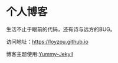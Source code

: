 # 个人博客

生活不止于眼前的代码，还有诗与远方的BUG。


访问地址：https://loyzou.github.io


博客主题使用:[Yummy-Jekyll](https://github.com/DONGChuan/Yummy-Jekyll)

